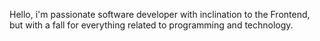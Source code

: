Hello, i'm passionate software developer with inclination to the Frontend, but with a fall for everything related to programming and technology.
